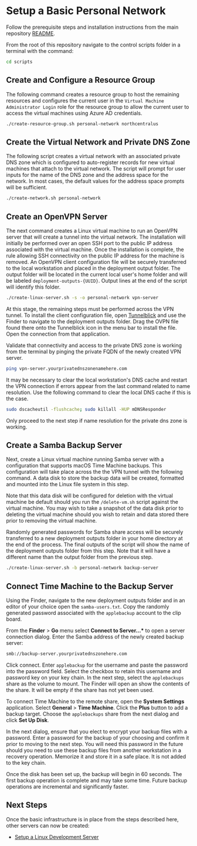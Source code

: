 # Setup a Basic Personal Network

Follow the prerequisite steps and installation instructions from the main repository
[README](./README.md).

From the root of this repository navigate to the control scripts folder in
a terminal with the command:

```bash
cd scripts
```

## Create and Configure a Resource Group

The following command creates a resource group to host the remaining resources
and configures the current user in the `Virtual Machine Administrator Login` role
for the resource group to allow the current user to access the virtual machines
using Azure AD credentials.

```bash
./create-resource-group.sh personal-network northcentralus
```

## Create the Virtual Network and Private DNS Zone

The following script creates a virtual network with an associated private
DNS zone which is configured to auto-register records for new virtual machines
that attach to the virtual network. The script will prompt for user inputs
for the name of the DNS zone and the address space for the network. In most cases,
the default values for the address space prompts will be sufficient.

```bash
./create-network.sh personal-network
```

## Create an OpenVPN Server

The next command creates a Linux virtual machine to run an OpenVPN server that
will create a tunnel into the virtual network. The installation will initially
be performed over an open SSH port to the public IP address associated with the
virtual machine. Once the installation is complete, the rule allowing SSH connectivity
on the public IP address for the machine is removed. An OpenVPN client configuration
file will be securely transferred to the local workstation and placed in the
deployment output folder. The output folder will be located in the current local
user's home folder and will be labeled `deployment-outputs-{UUID}`. Output lines
at the end of the script will identify this folder.

```bash
./create-linux-server.sh -s -o personal-network vpn-server
```

At this stage, the remaining steps must be performed across the VPN tunnel. To
install the client configuration file, open [Tunnelblick](https://tunnelblick.net/downloads.html)
and use the Finder to navigate to the deployment outputs folder. Drag the OVPN file found
there onto the Tunnelblick icon in the menu bar to install the file. Open the connection from
that application.

Validate that connectivity and access to the private DNS zone is working from the terminal
by pinging the private FQDN of the newly created VPN server.

```bash
ping vpn-server.yourprivatednszonenamehere.com
```

It may be necessary to clear the local workstation's DNS cache and restart the VPN connection
if errors appear from the last command related to name resolution. Use the following command
to clear the local DNS cache if this is the case.

```bash
sudo dscacheutil -flushcache; sudo killall -HUP mDNSResponder
```

Only proceed to the next step if name resolution for the private dns zone is working.

## Create a Samba Backup Server

Next, create a Linux virtual machine running Samba server with a configuration that
supports macOS Time Machine backups. This configuration will take place across the
the VPN tunnel with the following command. A data disk to store the backup data will
be created, formatted and mounted into the Linux file system in this step.

Note that this data disk will be configured for deletion with the virtual machine be default
should you run the `/delete-vm.sh` script against the virtual machine. You may wish
to take a snapshot of the data disk prior to deleting the virtual machine should
you wish to retain and data stored there prior to removing the virtual machine.

Randomly generated passwords for Samba share access will be securely transferred to a new deployment outputs folder in your home directory at the end of the process. The final outputs of the script
will show the name of the deployment outputs folder from this step. Note that it will have
a different name than the output folder from the previous step.

```bash
./create-linux-server.sh -b personal-network backup-server
```

## Connect Time Machine to the Backup Server

Using the Finder, navigate to the new deployment outputs folder and in an editor
of your choice open the `samba-users.txt`. Copy the randomly generated password
associated with the `applebackup` account to the clip board.

From the **Finder** > **Go** menu select **Connect to Server...\*** to open a server
connection dialog. Enter the Samba address of the newly created backup server:

```bash
smb://backup-server.yourprivatednszonehere.com
```

Click connect. Enter `applebackup` for the username and paste the password into the
password field. Select the checkbox to retain this username and password key on your
key chain. In the next step, select the `applebackups` share as the volume to mount.
The Finder will open an show the contents of the share. It will be empty if the share
has not yet been used.

To connect Time Machine to the remote share, open the **System Settings** application.
Select **General** > **Time Machine**. Click the **Plus** button to add a backup target.
Choose the `applebackups` share from the next dialog and click **Set Up Disk**.

In the next dialog, ensure that you elect to encrypt your backup files with a password.
Enter a password for the backup of your choosing and confirm it prior to moving to the
next step. You will need this password in the future should you need to use these backup
files from another workstation in a recovery operation. Memorize it and store it in a safe
place. It is not added to the key chain.

Once the disk has been set up, the backup will begin in 60 seconds. The first backup operation
is complete and may take some time. Future backup operations are incremental and significantly
faster.

## Next Steps

Once the basic infrastructure is in place from the steps described here, other
servers can now be created:

- [Setup a Linux Development Server](./SETUP_LINUX_DEV_SERVER.md)
